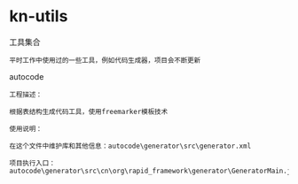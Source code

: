 # kn-utils
工具集合

    平时工作中使用过的一些工具，例如代码生成器，项目会不断更新

autocode

    工程描述：

    根据表结构生成代码工具，使用freemarker模板技术
    
    使用说明：
    
    在这个文件中维护库和其他信息：autocode\generator\src\generator.xml
    
    项目执行入口：autocode\generator\src\cn\org\rapid_framework\generator\GeneratorMain.java
    
    
